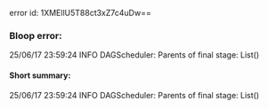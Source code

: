 error id: 1XMEllU5T88ct3xZ7c4uDw==
### Bloop error:

25/06/17 23:59:24 INFO DAGScheduler: Parents of final stage: List()
#### Short summary: 

25/06/17 23:59:24 INFO DAGScheduler: Parents of final stage: List()